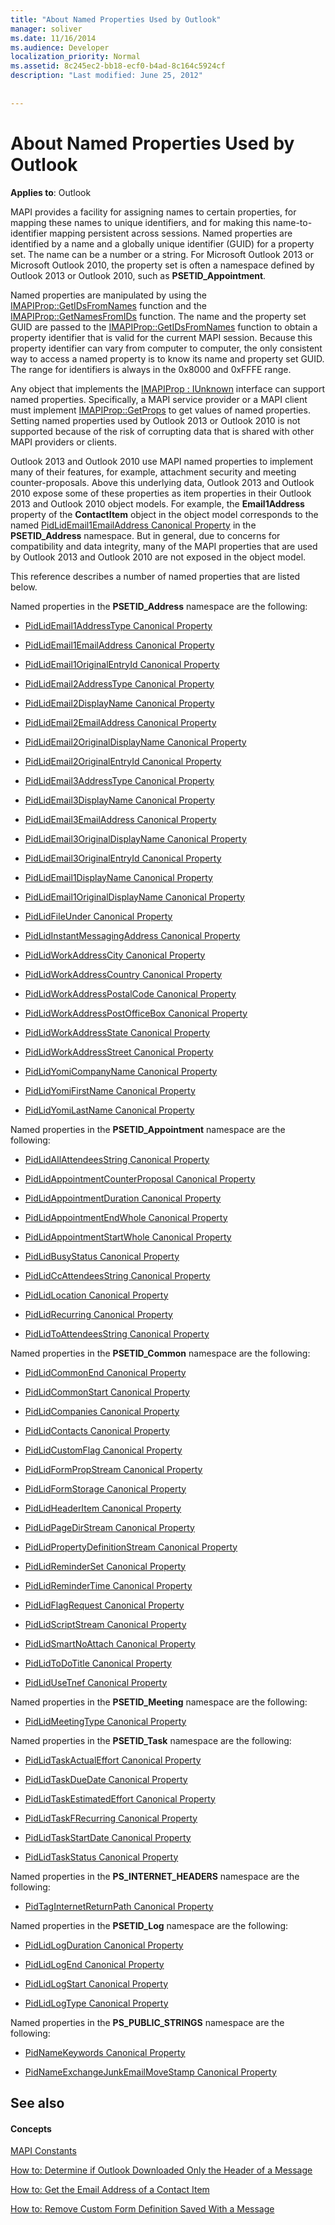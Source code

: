 ```yaml
---
title: "About Named Properties Used by Outlook"
manager: soliver
ms.date: 11/16/2014
ms.audience: Developer
localization_priority: Normal
ms.assetid: 8c245ec2-bb18-ecf0-b4ad-8c164c5924cf
description: "Last modified: June 25, 2012"
 
 
---
```


# About Named Properties Used by Outlook

  
  
**Applies to**: Outlook 
  
MAPI provides a facility for assigning names to certain properties, for mapping these names to unique identifiers, and for making this name-to-identifier mapping persistent across sessions. Named properties are identified by a name and a globally unique identifier (GUID) for a property set. The name can be a number or a string. For Microsoft Outlook 2013 or Microsoft Outlook 2010, the property set is often a namespace defined by Outlook 2013 or Outlook 2010, such as **PSETID_Appointment**. 
  
Named properties are manipulated by using the [IMAPIProp::GetIDsFromNames](imapiprop-getidsfromnames.md) function and the [IMAPIProp::GetNamesFromIDs](imapiprop-getnamesfromids.md) function. The name and the property set GUID are passed to the [IMAPIProp::GetIDsFromNames](imapiprop-getidsfromnames.md) function to obtain a property identifier that is valid for the current MAPI session. Because this property identifier can vary from computer to computer, the only consistent way to access a named property is to know its name and property set GUID. The range for identifiers is always in the 0x8000 and 0xFFFE range. 
  
Any object that implements the [IMAPIProp : IUnknown](imapipropiunknown.md) interface can support named properties. Specifically, a MAPI service provider or a MAPI client must implement [IMAPIProp::GetProps](imapiprop-getprops.md) to get values of named properties. Setting named properties used by Outlook 2013 or Outlook 2010 is not supported because of the risk of corrupting data that is shared with other MAPI providers or clients. 
  
Outlook 2013 and Outlook 2010 use MAPI named properties to implement many of their features, for example, attachment security and meeting counter-proposals. Above this underlying data, Outlook 2013 and Outlook 2010 expose some of these properties as item properties in their Outlook 2013 and Outlook 2010 object models. For example, the **Email1Address** property of the **ContactItem** object in the object model corresponds to the named [PidLidEmail1EmailAddress Canonical Property](pidlidemail1emailaddress-canonical-property.md) in the **PSETID_Address** namespace. But in general, due to concerns for compatibility and data integrity, many of the MAPI properties that are used by Outlook 2013 and Outlook 2010 are not exposed in the object model. 
  
This reference describes a number of named properties that are listed below.
  
Named properties in the **PSETID_Address** namespace are the following: 
  
- [PidLidEmail1AddressType Canonical Property](pidlidemail1addresstype-canonical-property.md)
    
- [PidLidEmail1EmailAddress Canonical Property](pidlidemail1emailaddress-canonical-property.md)
    
- [PidLidEmail1OriginalEntryId Canonical Property](pidlidemail1originalentryid-canonical-property.md)
    
- [PidLidEmail2AddressType Canonical Property](pidlidemail2addresstype-canonical-property.md)
    
- [PidLidEmail2DisplayName Canonical Property](pidlidemail2displayname-canonical-property.md)
    
- [PidLidEmail2EmailAddress Canonical Property](pidlidemail2emailaddress-canonical-property.md)
    
- [PidLidEmail2OriginalDisplayName Canonical Property](pidlidemail2originaldisplayname-canonical-property.md)
    
- [PidLidEmail2OriginalEntryId Canonical Property](pidlidemail2originalentryid-canonical-property.md)
    
- [PidLidEmail3AddressType Canonical Property](pidlidemail3addresstype-canonical-property.md)
    
- [PidLidEmail3DisplayName Canonical Property](pidlidemail3displayname-canonical-property.md)
    
- [PidLidEmail3EmailAddress Canonical Property](pidlidemail3emailaddress-canonical-property.md)
    
- [PidLidEmail3OriginalDisplayName Canonical Property](pidlidemail3originaldisplayname-canonical-property.md)
    
- [PidLidEmail3OriginalEntryId Canonical Property](pidlidemail3originalentryid-canonical-property.md)
    
- [PidLidEmail1DisplayName Canonical Property](pidlidemail1displayname-canonical-property.md)
    
- [PidLidEmail1OriginalDisplayName Canonical Property](pidlidemail1originaldisplayname-canonical-property.md)
    
- [PidLidFileUnder Canonical Property](pidlidfileunder-canonical-property.md)
    
- [PidLidInstantMessagingAddress Canonical Property](pidlidinstantmessagingaddress-canonical-property.md)
    
- [PidLidWorkAddressCity Canonical Property](pidlidworkaddresscity-canonical-property.md)
    
- [PidLidWorkAddressCountry Canonical Property](pidlidworkaddresscountry-canonical-property.md)
    
- [PidLidWorkAddressPostalCode Canonical Property](pidlidworkaddresspostalcode-canonical-property.md)
    
- [PidLidWorkAddressPostOfficeBox Canonical Property](pidlidworkaddresspostofficebox-canonical-property.md)
    
- [PidLidWorkAddressState Canonical Property](pidlidworkaddressstate-canonical-property.md)
    
- [PidLidWorkAddressStreet Canonical Property](pidlidworkaddressstreet-canonical-property.md)
    
- [PidLidYomiCompanyName Canonical Property](pidlidyomicompanyname-canonical-property.md)
    
- [PidLidYomiFirstName Canonical Property](pidlidyomifirstname-canonical-property.md)
    
- [PidLidYomiLastName Canonical Property](pidlidyomilastname-canonical-property.md)
    
Named properties in the **PSETID_Appointment** namespace are the following: 
  
- [PidLidAllAttendeesString Canonical Property](pidlidallattendeesstring-canonical-property.md)
    
- [PidLidAppointmentCounterProposal Canonical Property](pidlidappointmentcounterproposal-canonical-property.md)
    
- [PidLidAppointmentDuration Canonical Property](pidlidappointmentduration-canonical-property.md)
    
- [PidLidAppointmentEndWhole Canonical Property](pidlidappointmentendwhole-canonical-property.md)
    
- [PidLidAppointmentStartWhole Canonical Property](pidlidappointmentstartwhole-canonical-property.md)
    
- [PidLidBusyStatus Canonical Property](pidlidbusystatus-canonical-property.md)
    
- [PidLidCcAttendeesString Canonical Property](pidlidccattendeesstring-canonical-property.md)
    
- [PidLidLocation Canonical Property](pidlidlocation-canonical-property.md)
    
- [PidLidRecurring Canonical Property](pidlidrecurring-canonical-property.md)
    
- [PidLidToAttendeesString Canonical Property](pidlidtoattendeesstring-canonical-property.md)
    
Named properties in the **PSETID_Common** namespace are the following: 
  
- [PidLidCommonEnd Canonical Property](pidlidcommonend-canonical-property.md)
    
- [PidLidCommonStart Canonical Property](pidlidcommonstart-canonical-property.md)
    
- [PidLidCompanies Canonical Property](pidlidcompanies-canonical-property.md)
    
- [PidLidContacts Canonical Property](pidlidcontacts-canonical-property.md)
    
- [PidLidCustomFlag Canonical Property](pidlidcustomflag-canonical-property.md)
    
- [PidLidFormPropStream Canonical Property](pidlidformpropstream-canonical-property.md)
    
- [PidLidFormStorage Canonical Property](pidlidformstorage-canonical-property.md)
    
- [PidLidHeaderItem Canonical Property](pidlidheaderitem-canonical-property.md)
    
- [PidLidPageDirStream Canonical Property](pidlidpagedirstream-canonical-property.md)
    
- [PidLidPropertyDefinitionStream Canonical Property](pidlidpropertydefinitionstream-canonical-property.md)
    
- [PidLidReminderSet Canonical Property](pidlidreminderset-canonical-property.md)
    
- [PidLidReminderTime Canonical Property](pidlidremindertime-canonical-property.md)
    
- [PidLidFlagRequest Canonical Property](pidlidflagrequest-canonical-property.md)
    
- [PidLidScriptStream Canonical Property](pidlidscriptstream-canonical-property.md)
    
- [PidLidSmartNoAttach Canonical Property](pidlidsmartnoattach-canonical-property.md)
    
- [PidLidToDoTitle Canonical Property](pidlidtodotitle-canonical-property.md)
    
- [PidLidUseTnef Canonical Property](pidlidusetnef-canonical-property.md)
    
Named properties in the **PSETID_Meeting** namespace are the following: 
  
- [PidLidMeetingType Canonical Property](pidlidmeetingtype-canonical-property.md)
    
Named properties in the **PSETID_Task** namespace are the following: 
  
- [PidLidTaskActualEffort Canonical Property](pidlidtaskactualeffort-canonical-property.md)
    
- [PidLidTaskDueDate Canonical Property](pidlidtaskduedate-canonical-property.md)
    
- [PidLidTaskEstimatedEffort Canonical Property](pidlidtaskestimatedeffort-canonical-property.md)
    
- [PidLidTaskFRecurring Canonical Property](pidlidtaskfrecurring-canonical-property.md)
    
- [PidLidTaskStartDate Canonical Property](pidlidtaskstartdate-canonical-property.md)
    
- [PidLidTaskStatus Canonical Property](pidlidtaskstatus-canonical-property.md)
    
Named properties in the **PS_INTERNET_HEADERS** namespace are the following: 
  
- [PidTagInternetReturnPath Canonical Property](pidtaginternetreturnpath-canonical-property.md)
    
Named properties in the **PSETID_Log** namespace are the following: 
  
- [PidLidLogDuration Canonical Property](pidlidlogduration-canonical-property.md)
    
- [PidLidLogEnd Canonical Property](pidlidlogend-canonical-property.md)
    
- [PidLidLogStart Canonical Property](pidlidlogstart-canonical-property.md)
    
- [PidLidLogType Canonical Property](pidlidlogtype-canonical-property.md)
    
Named properties in the **PS_PUBLIC_STRINGS** namespace are the following: 
  
- [PidNameKeywords Canonical Property](pidnamekeywords-canonical-property.md)
    
- [PidNameExchangeJunkEmailMoveStamp Canonical Property](pidnameexchangejunkemailmovestamp-canonical-property.md)
    
## See also

#### Concepts

[MAPI Constants](mapi-constants.md)
  
[How to: Determine if Outlook Downloaded Only the Header of a Message](how-to-determine-if-outlook-downloaded-only-the-header-of-a-message.md)
  
[How to: Get the Email Address of a Contact Item](how-to-get-the-email-address-of-a-contact-item.md)
  
[How to: Remove Custom Form Definition Saved With a Message](how-to-remove-custom-form-definition-saved-with-a-message.md)

